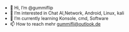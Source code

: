 - 👋 Hi, I’m @gummiflip
- 👀 I’m interested in Chat AI,Network, Android, Linux, kali
- 🌱 I’m currently learning Konsole, cmd, Software 
- 📫 How to reach mehr gummifli@outlook.de

<!---
gummiflip/gummiflip is a ✨ special ✨ repository because its `README.md` (this file) appears on your GitHub profile.
You can click the Preview link to take a look at your changes.
--->
